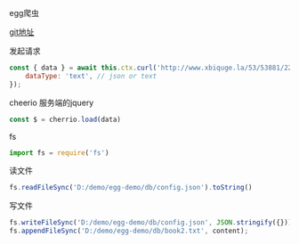 egg爬虫

[git地址](https://github.com/JInann/egg-demo)

发起请求

```javascript
const { data } = await this.ctx.curl('http://www.xbiquge.la/53/53881/22735533.html', {
	dataType: 'text', // json or text
});
```



cheerio  服务端的jquery

```javascript
const $ = cherrio.load(data)
```

fs

```javascript
import fs = require('fs')
```

读文件

```javascript
fs.readFileSync('D:/demo/egg-demo/db/config.json').toString()
```

写文件

```javascript
fs.writeFileSync('D:/demo/egg-demo/db/config.json', JSON.stringify({}));
fs.appendFileSync('D:/demo/egg-demo/db/book2.txt', content);
```

